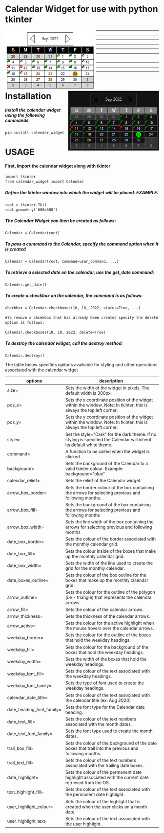 # Calendar Widget for use with python tkinter

<img align="left" src="https://github.com/Spartanlasergun/calendar_widget/blob/main/README_info/Calendar%20-%20Light%20Theme.png?raw=true">
<img align="right" src="https://github.com/Spartanlasergun/calendar_widget/blob/main/README_info/Calendar%20-%20Dark%20Theme.png?raw=true">

------

------

------

------

------

------

------

------

------

------

# Installation

##### Install the calendar widget using the following commands
```
pip install calendar_widget
```

# USAGE

#### First, Import the calendar widget along with tkinter
```
import tkinter
from calendar_widget import Calendar
```

##### Define the tkinter window into which the widget will be placed. EXAMPLE:
```
root = tkinter.Tk()
root.geometry('600x600')
```

##### The Calendar Widget can then be created as follows:
```
Calendar = Calendar(root)
```

##### To pass a command to the Calendar, specify the command option when it is created
```
Calendar = Calendar(root, command=user_command, ...)
```

##### To retrieve a selected date on the calendar, use the get_date command:
```
Calender.get_date()
```

##### To create a checkbox on the calendar, the command is as follows:
```
checkbox = Calendar.checkboxes(10, 10, 2022, status=True, ...)

#to remove a chcekbox that has already been created specify the delete option as follows:

Calendar.checkboxes(10, 10, 2022, delete=True)
```

##### To destroy the calendar widget, call the destroy method:
```
Calendar.destroy()
```


The table below specifies opitons availiable for styling and other operations associated with the calendar widget

| options | description |
| ------- | ----------- |
| size= | Sets the width of the widget in pixels. The default width is 300px. |
| pos_x= | Sets the x coordinate position of the widget within the window. Note: In tkinter, this is always the top left corner. |
| pos_y= | Sets the y coordinate position of the widget within the window. Note: In tkinter, this is always the top left corner. |
| style= | Set the style="Dark" for the dark theme. If no styling is specified the Calendar will inherit its default white theme. |
| command= | A function to be called when the widget is clicked. |
| background= | Sets the background of the Calendar to a valid tkinter colour. Example: background="blue" |
| calendar_relief= | Sets the relief of the Calendar widget. |
| arrow_box_border= | Sets the border colour of the box containing the arrows for selecting previous and following months. |
| arrow_box_fill= | Sets the background of the box containing the arrows for selecting previous and following months |
| arrow_box_width= | Sets the line width of the box containing the arrows for selecting previous and following months |
| date_box_border= | Sets the colour of the border associated with the monthly calendar grid. |
| date_box_fill= | Sets the colour inside of the boxes that make up the monthly calendar grid. |
| date_box_width= | Sets the width of the line used to create the grid for the monthly calendar. |
| date_boxes_outline= | Sets the colour of the box outline for the boxes that make up the monthly claendar grid. |
| arrow_outline= | Sets the colour for the outline of the polygon (i.e - triangle) that represents the calendar arrows. |
| arrow_fill= | Sets the colour of the calendar arrows. |
| arrow_thickness= | Sets the thickness of the calendar arrows. |
| arrow_active= | Sets the colour for the active highlight when the mouse hovers over the calendar arrows. |
| weekday_border= | Sets the colour for the outline of the boxes that hold the weekday headings. |
| weekday_fill= | Sets the colour for the background of the boxes that hold the weekday headings. |
| weekday_width= | Sets the width of the boxes that hold the weekday headings. |
| weekday_font_fill= | Sets the colour of the text associated with the weekday headings. |
| weekday_font_family= | Sets the type of font used to create the weekday headings. |
| calendar_date_title= | Sets the colour of the text associated with the calendar title (ex: Aug 2020) |
| date_heading_font_family= | Sets the font type for the Calendar date heading. |
| date_text_fill= | Sets the colour of the text numbers associated with the month dates. |
| date_text_font_family= | Sets the font type used to create the month dates. |
| trail_box_fill= | Sets the colour of the background of the date boxes that trail into the previous and following months. |
| trail_text_fill= | Sets the colour of the text numbers associated with the trailing date boxes. |
| date_highlight= | Sets the colour of the permanent date highlight associated with the current date retrieved from the OS. |
| text_highlight_fill= | Sets the colour of the text associated with the permanent date highlight. |
| user_highlight_colour= | Sets the colour of the highlight that is created when the user clicks on a month date. |
| user_highlight_text= | Sets the colour of the text associated with the user highlight. |

